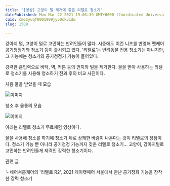 ```yaml
---
title: "[영상] 고양이 털 제거에 좋은 리텔로 청소기"
datePublished: Mon Mar 22 2021 19:03:39 GMT+0000 (Coordinated Universal Time)
cuid: cm6zyuqf0001909jy50ck31dw
slug: 1508

---
```



강아지 털, 고양이 털로 고민하는 반려인들이 많다. 시중에도 이런 니즈를 반영해 펫케어 공기청정기와 청소기 등이 출시되고 있다. '리텔로'는 반려동물 전용 청소기는 아니지만, 그 기능에는 청소기와 공기청정기 기능이 들어있다.

강력한 흡입력으로 바닥, 벽, 커튼 등의 먼지와 털을 제거한다. 물을 받아 사용하는 리텔로 청소기를 사용해 청소하기 전과 후의 비교 사진이다.

처음 물을 받았을 때 모습

![이미지](https://cdn.hashnode.com/res/hashnode/image/upload/v1739247155434/ce33341a-c03f-4627-afea-e6088a325bf7.jpeg)

청소 후 물통의 모습

![이미지](https://cdn.hashnode.com/res/hashnode/image/upload/v1739247158886/37132ad7-63d2-48ee-ab2b-f530822fc2c6.jpeg)

아래는 리텔로 청소기 무료체험 영상이다.

물을 사용해 청소를 하기에 청소기 뒤로 상쾌한 바람이 나온다는 것이 리텔로의 장점이다. 청소기 기능 뿐 아니라 공기청정 기능까지 갗춘 리텔로 청소기... 고양이, 강아지털로 고민하는 반려인들게 제격인 강력한 청소기이다.

관련 글

└ 네어쳐홈케어의 '리텔로 R2', 2021 케이캣페어 서울에서 만난 공기정화 기능을 장착한 강력 청소기